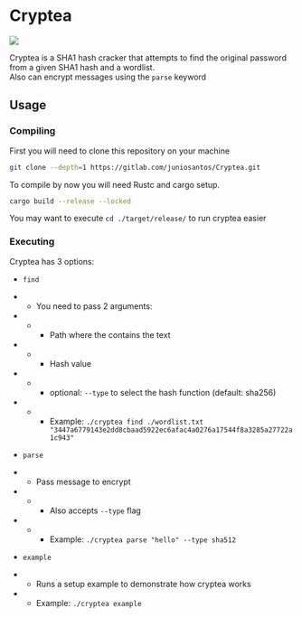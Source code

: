 # Cryptea

![](https://imgur.com/a/l5bghhp)

Cryptea is a SHA1 hash cracker that attempts to find the original password from a given SHA1 hash and a wordlist.  
Also can encrypt messages using the `parse` keyword

## Usage
### Compiling

First you will need to clone this repository on your machine
```sh
git clone --depth=1 https://gitlab.com/juniosantos/Cryptea.git 
```

To compile by now you will need Rustc and cargo setup.
```sh
cargo build --release --locked
```

You may want to execute `cd ./target/release/` to run cryptea easier

### Executing

Cryptea has 3 options: 
- `find`
- - You need to pass 2 arguments: 
- - - Path where the contains the text
- - - Hash value
- - - optional: `--type` to select the hash function (default: sha256)
- - - Example: `./cryptea find ./wordlist.txt "3447a6779143e2dd8cbaad5922ec6afac4a0276a17544f8a3285a27722a1c943"`

- `parse`
- - Pass message to encrypt
- - - Also accepts `--type` flag
- - - Example: `./cryptea parse "hello" --type sha512`

- `example`
- - Runs a setup example to demonstrate how cryptea works
- - Example: `./cryptea example`

